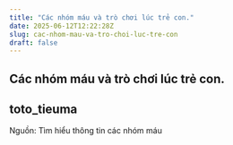 ```yaml
---
title: "Các nhóm máu và trò chơi lúc trẻ con."
date: 2025-06-12T12:22:28Z
slug: cac-nhom-mau-va-tro-choi-luc-tre-con
draft: false
---
```


## Các nhóm máu và trò chơi lúc trẻ con.

## toto_tieuma

Nguồn: Tìm hiểu thông tin các nhóm máu